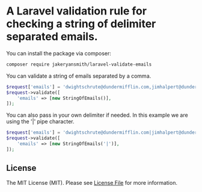 # A Laravel validation rule for checking a string of delimiter separated emails.


You can install the package via composer:

```bash
composer require jakeryansmith/laravel-validate-emails
```

You can validate a string of emails separated by a comma.

```php
$request['emails'] = 'dwightschrute@dundermifflin.com,jimhalpert@dundermifflin.com';
$request->validate([
    'emails' => [new StringOfEmails()],
]);
```

You can also pass in your own delimiter if needed. In this example we are using the '|' pipe character.

```php
$request['emails'] = 'dwightschrute@dundermifflin.com|jimhalpert@dundermifflin.com';
$request->validate([
    'emails' => [new StringOfEmails('|')],
]);
```

## License

The MIT License (MIT). Please see [License File](LICENSE.md) for more information.
